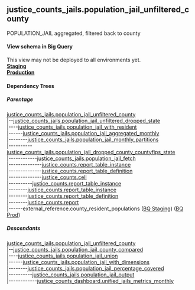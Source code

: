 ## justice_counts_jails.population_jail_unfiltered_county
POPULATION_JAIL aggregated, filtered back to county

#### View schema in Big Query
This view may not be deployed to all environments yet.<br/>
[**Staging**](https://console.cloud.google.com/bigquery?pli=1&p=recidiviz-staging&page=table&project=recidiviz-staging&d=justice_counts_jails&t=population_jail_unfiltered_county)
<br/>
[**Production**](https://console.cloud.google.com/bigquery?pli=1&p=recidiviz-123&page=table&project=recidiviz-123&d=justice_counts_jails&t=population_jail_unfiltered_county)
<br/>

#### Dependency Trees

##### Parentage
[justice_counts_jails.population_jail_unfiltered_county](../justice_counts_jails/population_jail_unfiltered_county.md) <br/>
|--[justice_counts_jails.population_jail_unfiltered_dropped_state](../justice_counts_jails/population_jail_unfiltered_dropped_state.md) <br/>
|----[justice_counts_jails.population_jail_with_resident](../justice_counts_jails/population_jail_with_resident.md) <br/>
|------[justice_counts_jails.population_jail_aggregated_monthly](../justice_counts_jails/population_jail_aggregated_monthly.md) <br/>
|--------[justice_counts_jails.population_jail_monthly_partitions](../justice_counts_jails/population_jail_monthly_partitions.md) <br/>
|----------[justice_counts_jails.population_jail_dropped_county_countyfips_state](../justice_counts_jails/population_jail_dropped_county_countyfips_state.md) <br/>
|------------[justice_counts_jails.population_jail_fetch](../justice_counts_jails/population_jail_fetch.md) <br/>
|--------------[justice_counts.report_table_instance](../justice_counts/report_table_instance.md) <br/>
|--------------[justice_counts.report_table_definition](../justice_counts/report_table_definition.md) <br/>
|--------------[justice_counts.cell](../justice_counts/cell.md) <br/>
|----------[justice_counts.report_table_instance](../justice_counts/report_table_instance.md) <br/>
|--------[justice_counts.report_table_instance](../justice_counts/report_table_instance.md) <br/>
|--------[justice_counts.report_table_definition](../justice_counts/report_table_definition.md) <br/>
|--------[justice_counts.report](../justice_counts/report.md) <br/>
|------external_reference.county_resident_populations ([BQ Staging](https://console.cloud.google.com/bigquery?pli=1&p=recidiviz-staging&page=table&project=recidiviz-staging&d=external_reference&t=county_resident_populations)) ([BQ Prod](https://console.cloud.google.com/bigquery?pli=1&p=recidiviz-123&page=table&project=recidiviz-123&d=external_reference&t=county_resident_populations)) <br/>


##### Descendants
[justice_counts_jails.population_jail_unfiltered_county](../justice_counts_jails/population_jail_unfiltered_county.md) <br/>
|--[justice_counts_jails.population_jail_county_compared](../justice_counts_jails/population_jail_county_compared.md) <br/>
|----[justice_counts_jails.population_jail_union](../justice_counts_jails/population_jail_union.md) <br/>
|------[justice_counts_jails.population_jail_with_dimensions](../justice_counts_jails/population_jail_with_dimensions.md) <br/>
|--------[justice_counts_jails.population_jail_percentage_covered](../justice_counts_jails/population_jail_percentage_covered.md) <br/>
|----------[justice_counts_jails.population_jail_output](../justice_counts_jails/population_jail_output.md) <br/>
|------------[justice_counts_dashboard.unified_jails_metrics_monthly](../justice_counts_dashboard/unified_jails_metrics_monthly.md) <br/>


